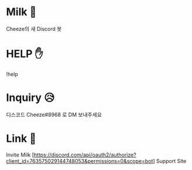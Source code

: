 # Milk 🥛
Cheeze의 새 Discord 봇

# HELP ✋
!help

# Inquiry 😥
디스코드 Cheeze#8968 로 DM 보내주세요

# Link 🙂
Invite Milk [https://discord.com/api/oauth2/authorize?client_id=763575029144748053&permissions=0&scope=bot]
Support Site
